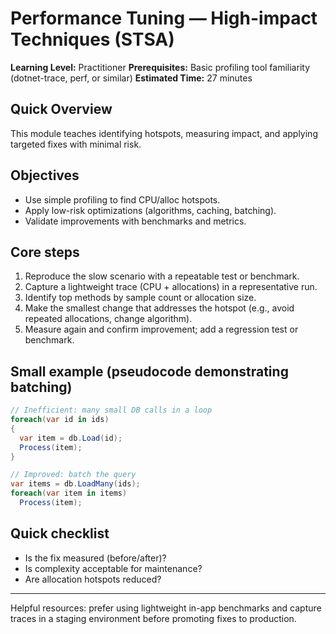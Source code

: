 # Performance Tuning — High-impact Techniques (STSA)

**Learning Level:** Practitioner
**Prerequisites:** Basic profiling tool familiarity (dotnet-trace, perf, or similar)
**Estimated Time:** 27 minutes

## Quick Overview

This module teaches identifying hotspots, measuring impact, and applying targeted fixes with minimal risk.

## Objectives

- Use simple profiling to find CPU/alloc hotspots.
- Apply low-risk optimizations (algorithms, caching, batching).
- Validate improvements with benchmarks and metrics.

## Core steps

1. Reproduce the slow scenario with a repeatable test or benchmark.
2. Capture a lightweight trace (CPU + allocations) in a representative run.
3. Identify top methods by sample count or allocation size.
4. Make the smallest change that addresses the hotspot (e.g., avoid repeated allocations, change algorithm).
5. Measure again and confirm improvement; add a regression test or benchmark.

## Small example (pseudocode demonstrating batching)

```csharp
// Inefficient: many small DB calls in a loop
foreach(var id in ids)
{
  var item = db.Load(id);
  Process(item);
}

// Improved: batch the query
var items = db.LoadMany(ids);
foreach(var item in items)
  Process(item);
```

## Quick checklist

- Is the fix measured (before/after)?
- Is complexity acceptable for maintenance?
- Are allocation hotspots reduced?

---

Helpful resources: prefer using lightweight in-app benchmarks and capture traces in a staging environment before promoting fixes to production.
